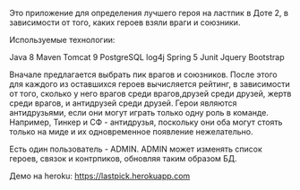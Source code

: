 Это приложение для определения лучшего героя на ластпик в Доте 2, в зависимости от того, каких героев взяли враги и
союзники.

Используемые технологии:

Java 8 Maven Tomcat 9 PostgreSQL log4j Spring 5 Junit Jquery Bootstrap

Вначале предлагается выбрать пик врагов и союзников. После этого для каждого из оставшихся героев вычисляется рейтинг, в
зависимости от того, сколько у него врагов среди врагов,друзей среди друзей, жертв среди врагов, и антидрузей среди
друзей. Герои являются антидрузьями, если они могут играть только одну роль в команде. Например, Тинкер и СФ -
антидрузья, поскольку они оба могут стоять только на миде и их одновременное появление нежелательно.

Есть один пользователь - ADMIN. ADMIN может изменять список героев, связок и контрпиков, обновляя таким образом БД.

Демо на heroku:
https://lastpick.herokuapp.com

